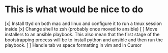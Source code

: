 # This is what would be nice to do

[x] Install ttyd on both mac and linux and configure it to run a tmux session inside
[x] Change shell to zsh (probably once moved to ansible)
[ ] Move installers to an ansible playbook. This also mean that the first stage of the bootstrapping process will be to install python and ansible and then run the playbook.
[ ] Handle tab vs space formatting in vim and in Cursor
